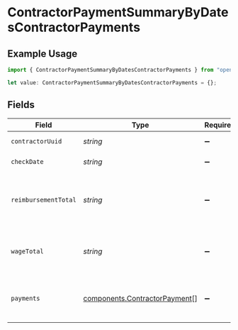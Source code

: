 # ContractorPaymentSummaryByDatesContractorPayments

## Example Usage

```typescript
import { ContractorPaymentSummaryByDatesContractorPayments } from "openapi/models/components";

let value: ContractorPaymentSummaryByDatesContractorPayments = {};
```

## Fields

| Field                                                                          | Type                                                                           | Required                                                                       | Description                                                                    |
| ------------------------------------------------------------------------------ | ------------------------------------------------------------------------------ | ------------------------------------------------------------------------------ | ------------------------------------------------------------------------------ |
| `contractorUuid`                                                               | *string*                                                                       | :heavy_minus_sign:                                                             | The UUID of the contractor.                                                    |
| `checkDate`                                                                    | *string*                                                                       | :heavy_minus_sign:                                                             | The payment check date.                                                        |
| `reimbursementTotal`                                                           | *string*                                                                       | :heavy_minus_sign:                                                             | The total reimbursements for the contractor within a given time period.        |
| `wageTotal`                                                                    | *string*                                                                       | :heavy_minus_sign:                                                             | The total wages for the contractor within a given time period.                 |
| `payments`                                                                     | [components.ContractorPayment](../../models/components/contractorpayment.md)[] | :heavy_minus_sign:                                                             | The contractor’s payments within a given time period.<br/>                     |